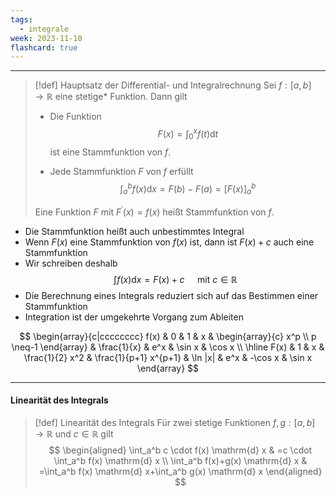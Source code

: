 ```yaml
---
tags:
  - integrale
week: 2023-11-10
flashcard: true
---
```

***

> [!def] Hauptsatz der Differential- und Integralrechnung
> Sei $f:[a, b] \rightarrow \mathbb{R}$ eine stetige* Funktion. Dann gilt 
> 
> - Die Funktion
> $$
> F(x)=\int_0^x f(t) \mathrm{d} t
> $$
> ist eine Stammfunktion von $f$.
> 
> - Jede Stammfunktion $F$ von $f$ erfüllt
> $$
>\int_a^b f(x) \mathrm{d} x=F(b)-F(a)=[F(x)]_a^b
>$$
> 
> Eine Funktion $F$ mit $F^{\prime}(x)=f(x)$ heißt Stammfunktion von $f$.

- Die Stammfunktion heißt auch unbestimmtes Integral
- Wenn $F(x)$ eine Stammfunktion von $f(x)$ ist, dann ist $F(x)+c$ auch eine Stammfunktion
- Wir schreiben deshalb
$$
\int f(x) \mathrm{d} x=F(x)+c \quad \text { mit } c \in \mathbb{R}
$$
- Die Berechnung eines Integrals reduziert sich auf das Bestimmen einer Stammfunktion
- Integration ist der umgekehrte Vorgang zum Ableiten

$$
\begin{array}{c|cccccccc}
f(x) & 0 & 1 & x & \begin{array}{c}
x^p \\
p \neq-1
\end{array} & \frac{1}{x} & e^x & \sin x & \cos x \\
\hline F(x) & 1 & x & \frac{1}{2} x^2 & \frac{1}{p+1} x^{p+1} & \ln |x| & e^x & -\cos x & \sin x
\end{array}
$$

***
#### Linearität des Integrals

> [!def] Linearität des Integrals
> Für zwei stetige Funktionen $f, g:[a, b] \rightarrow \mathbb{R}$ und $c \in \mathbb{R}$ gilt
> $$
> \begin{aligned}
> \int_a^b c \cdot f(x) \mathrm{d} x & =c \cdot \int_a^b f(x) \mathrm{d} x \\
> \int_a^b f(x)+g(x) \mathrm{d} x & =\int_a^b f(x) \mathrm{d} x+\int_a^b g(x) \mathrm{d} x
> \end{aligned}
> $$
